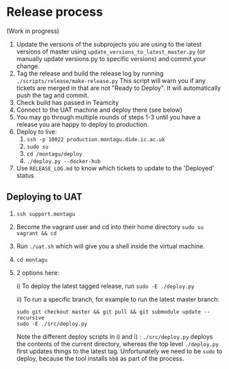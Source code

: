 # Release process
(Work in progress)

1. Update the versions of the subprojects you are using to the latest versions
   of master using `update_versions_to_latest_master.py` (or manually update
   versions.py to specific versions) and commit your change.
2. Tag the release and build the release log by running 
   `./scripts/release/make-release.py`
   This script will warn you if any tickets are merged in that are not "Ready 
   to Deploy". It will automatically push the tag and commit.
3. Check build has passed in Teamcity
4. Connect to the UAT machine and deploy there (see below)
5. You may go through multiple rounds of steps 1-3 until you have a release
   you are happy to deploy to production.
6. Deploy to live:
   1. `ssh -p 10022 production.montagu.dide.ic.ac.uk`
   1. `sudo su`
   1. `cd /montagu/deploy`
   1. `./deploy.py --docker-hub`
7. Use `RELEASE_LOG.md` to know which tickets to update to the 'Deployed' status

## Deploying to UAT

1. `ssh support.montagu`
2. Become the vagrant user and cd into their home directory `sudo su vagrant && cd`
3. Run `./uat.sh` which will give you a shell inside the virtual machine.
4. `cd montagu`
5.  2 options here:

    i) To deploy the latest tagged release, run `sudo -E ./deploy.py`

    ii) To run a specific branch, for example to run the latest master branch:
    ```
    sudo git checkout master && git pull && git submodule update --recursive
    sudo -E ./src/deploy.py
    ```
    
    Note the different deploy scripts in i) and i) : `./src/deploy.py` deploys the 
    contents of the current directory, whereas the top level `./deploy.py` first updates 
    things to the latest tag. Unfortunately we need to be `sudo` to deploy, because the 
    tool installs `bb8` as part of the process.
